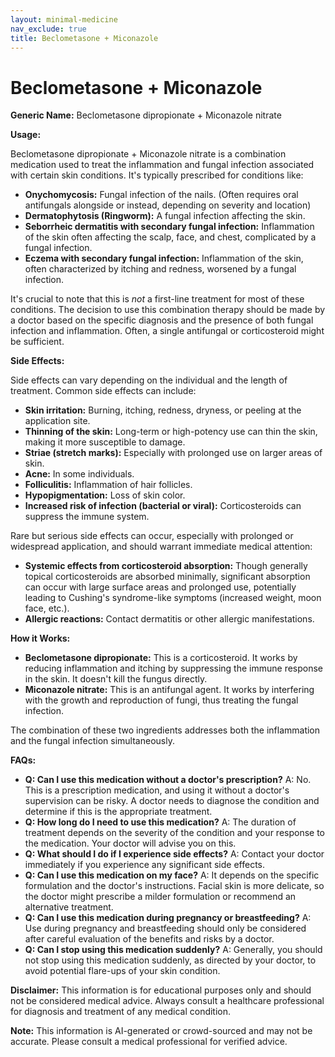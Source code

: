 ```yaml
---
layout: minimal-medicine
nav_exclude: true
title: Beclometasone + Miconazole
---
```


# Beclometasone + Miconazole

**Generic Name:** Beclometasone dipropionate + Miconazole nitrate

**Usage:**

Beclometasone dipropionate + Miconazole nitrate is a combination medication used to treat the inflammation and fungal infection associated with certain skin conditions.  It's typically prescribed for conditions like:

* **Onychomycosis:** Fungal infection of the nails.  (Often requires oral antifungals alongside or instead, depending on severity and location)
* **Dermatophytosis (Ringworm):** A fungal infection affecting the skin.
* **Seborrheic dermatitis with secondary fungal infection:**  Inflammation of the skin often affecting the scalp, face, and chest, complicated by a fungal infection.
* **Eczema with secondary fungal infection:**  Inflammation of the skin, often characterized by itching and redness, worsened by a fungal infection.


It's crucial to note that this is *not* a first-line treatment for most of these conditions.  The decision to use this combination therapy should be made by a doctor based on the specific diagnosis and the presence of both fungal infection and inflammation.  Often, a single antifungal or corticosteroid might be sufficient.

**Side Effects:**

Side effects can vary depending on the individual and the length of treatment.  Common side effects can include:

* **Skin irritation:** Burning, itching, redness, dryness, or peeling at the application site.
* **Thinning of the skin:** Long-term or high-potency use can thin the skin, making it more susceptible to damage.
* **Striae (stretch marks):** Especially with prolonged use on larger areas of skin.
* **Acne:** In some individuals.
* **Folliculitis:** Inflammation of hair follicles.
* **Hypopigmentation:** Loss of skin color.
* **Increased risk of infection (bacterial or viral):** Corticosteroids can suppress the immune system.


Rare but serious side effects can occur, especially with prolonged or widespread application, and should warrant immediate medical attention:

* **Systemic effects from corticosteroid absorption:** Though generally topical corticosteroids are absorbed minimally, significant absorption can occur with large surface areas and prolonged use, potentially leading to Cushing's syndrome-like symptoms (increased weight, moon face, etc.).
* **Allergic reactions:** Contact dermatitis or other allergic manifestations.


**How it Works:**

* **Beclometasone dipropionate:** This is a corticosteroid. It works by reducing inflammation and itching by suppressing the immune response in the skin.  It doesn't kill the fungus directly.
* **Miconazole nitrate:** This is an antifungal agent. It works by interfering with the growth and reproduction of fungi, thus treating the fungal infection.


The combination of these two ingredients addresses both the inflammation and the fungal infection simultaneously.

**FAQs:**

* **Q: Can I use this medication without a doctor's prescription?**  A: No.  This is a prescription medication, and using it without a doctor's supervision can be risky.  A doctor needs to diagnose the condition and determine if this is the appropriate treatment.
* **Q: How long do I need to use this medication?**  A: The duration of treatment depends on the severity of the condition and your response to the medication.  Your doctor will advise you on this.
* **Q: What should I do if I experience side effects?**  A: Contact your doctor immediately if you experience any significant side effects.
* **Q: Can I use this medication on my face?** A:  It depends on the specific formulation and the doctor's instructions.  Facial skin is more delicate, so the doctor might prescribe a milder formulation or recommend an alternative treatment.
* **Q: Can I use this medication during pregnancy or breastfeeding?**  A:  Use during pregnancy and breastfeeding should only be considered after careful evaluation of the benefits and risks by a doctor.
* **Q:  Can I stop using this medication suddenly?**  A:  Generally, you should not stop using this medication suddenly, as directed by your doctor, to avoid potential flare-ups of your skin condition.

**Disclaimer:** This information is for educational purposes only and should not be considered medical advice. Always consult a healthcare professional for diagnosis and treatment of any medical condition.


**Note:** This information is AI-generated or crowd-sourced and may not be accurate. Please consult a medical professional for verified advice.